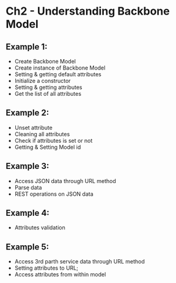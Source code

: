 # Ch2 - Understanding Backbone Model

## Example 1:
* Create Backbone Model
* Create instance of Backbone Model
* Setting & getting default attributes
* Initialize a constructor
* Setting & getting attributes
* Get the list of all attributes

## Example 2:
* Unset attribute
* Cleaning all attributes
* Check if attributes is set or not
* Getting & Setting Model id

## Example 3:
* Access JSON data through URL method
* Parse data
* REST operations on JSON data

## Example 4:
* Attributes validation

## Example 5:
* Access 3rd parth service data through URL method
* Setting attributes to URL;
* Access attributes from within model